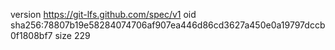 version https://git-lfs.github.com/spec/v1
oid sha256:78807b19e58284074706af907ea446d86cd3627a450e0a19797dccb0f1808bf7
size 229
